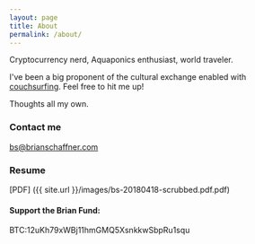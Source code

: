 ```yaml
---
layout: page
title: About
permalink: /about/
---
```


Cryptocurrency nerd, Aquaponics enthusiast, world traveler.  

I've been a big proponent of the cultural exchange enabled with [couchsurfing](https://www.couchsurfing.com/people/bs25). Feel free to hit me up!

Thoughts all my own.

### Contact me

[bs@brianschaffner.com](mailto:bs@brianschaffner.com)

### Resume
[PDF] ({{ site.url }}/images/bs-20180418-scrubbed.pdf.pdf) 

#### Support the Brian Fund:


BTC:12uKh79xWBj11hmGMQ5XsnkkwSbpRu1squ

